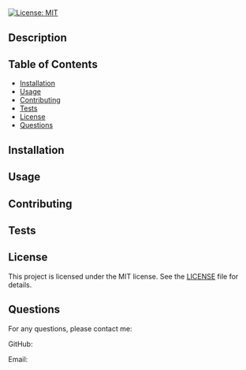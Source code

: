 # 
  
  [![License: MIT](https://img.shields.io/badge/License-MIT-yellow.svg)](https://opensource.org/licenses/MIT)
  
  ## Description
  
  
  
  ## Table of Contents
  
  - [Installation](#installation)
  - [Usage](#usage)
  - [Contributing](#contributing)
  - [Tests](#tests)
  - [License](#license)
  - [Questions](#questions)
  
  ## Installation
  
  
  
  ## Usage
  
  
  
  ## Contributing
  
  
  
  ## Tests
  
  
  
  ## License
  
  This project is licensed under the MIT license. See the [LICENSE](./LICENSE) file for details.
  
  ## Questions
  
  For any questions, please contact me:
  
  GitHub: [](https://github.com/)
  
  Email: 
  
